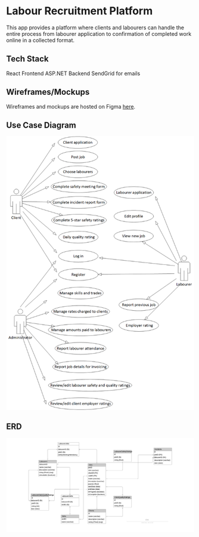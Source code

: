 # Labour Recruitment Platform
This app provides a platform where clients and labourers can handle the entire process from labourer application to confirmation of
completed work online in a collected format.

## Tech Stack
React Frontend
ASP.NET Backend
SendGrid for emails

## Wireframes/Mockups
Wireframes and mockups are hosted on Figma [here](https://www.figma.com/file/uSwmbKRANUn3rPjZvSqXrd/Labourer-Recruitment-App?node-id=39%3A87).

## Use Case Diagram
<img src="Drawing1.png">

## ERD
<img src="ERD.jpeg">
